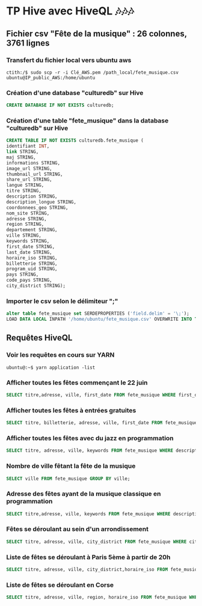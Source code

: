 # TP Hive avec HiveQL :notes::notes::notes:

## Fichier csv "Fête de la musique" : 26 colonnes, 3761 lignes 

### Transfert du fichier local vers ubuntu aws
```
ctith:/$ sudo scp -r -i Clé_AWS.pem /path_local/fete_musique.csv ubuntu@IP_public_AWS:/home/ubuntu
```

### Création d'une database "culturedb" sur Hive
```SQL
CREATE DATABASE IF NOT EXISTS culturedb;
```

### Création d'une table "fete_musique" dans la database "culturedb" sur Hive
```SQL
CREATE TABLE IF NOT EXISTS culturedb.fete_musique ( 
identifiant INT, 
link STRING, 
maj STRING, 
informations STRING, 
image_url STRING, 
thumbnail_url STRING, 
share_url STRING, 
langue STRING,
titre STRING,
description STRING,
description_longue STRING,
coordonnees_geo STRING,
nom_site STRING,
adresse STRING,
region STRING,
departement STRING,
ville STRING,
keywords STRING, 
first_date STRING,
last_date STRING,
horaire_iso STRING,
billetterie STRING,
program_uid STRING,
pays STRING,
code_pays STRING,
city_district STRING); 
```

### Importer le csv selon le délimiteur ";"
```SQL
alter table fete_musique set SERDEPROPERTIES ('field.delim' = '\;');
LOAD DATA LOCAL INPATH '/home/ubuntu/fete_musique.csv' OVERWRITE INTO TABLE fete_musique ;
```

## Requêtes HiveQL

### Voir les requêtes en cours sur YARN
```
ubuntu@:~$ yarn application -list
```

### Afficher toutes les fêtes commençant le 22 juin
```SQL
SELECT titre,adresse, ville, first_date FROM fete_musique WHERE first_date='22/06/2017';
```

### Afficher toutes les fêtes à entrées gratuites
```SQL
SELECT titre, billetterie, adresse, ville, first_date FROM fete_musique WHERE billetterie RLIKE 'Gratuit';
```

### Afficher toutes les fêtes avec du jazz en programmation
```SQL
SELECT titre, adresse, ville, keywords FROM fete_musique WHERE description RLIKE 'jazz';
```

### Nombre de ville fêtant la fête de la musique
```SQL
SELECT ville FROM fete_musique GROUP BY ville;
```

### Adresse des fêtes ayant de la musique classique en programmation
```SQL
SELECT titre,adresse, ville, keywords FROM fete_musique WHERE description RLIKE ‘classique’;
```

### Fêtes se déroulant au sein d'un arrondissement
```SQL
SELECT titre, adresse, ville, city_district FROM fete_musique WHERE city_district RLIKE 'Arrondissement';
```

### Liste de fêtes se déroulant à Paris 5ème à partir de 20h
```SQL
SELECT titre, adresse, ville, city_district,horaire_iso FROM fete_musique WHERE horaire_iso RLIKE '20' AND city_district RLIKE 'Paris 5e';
```

### Liste de fêtes se déroulant en Corse
```SQL
SELECT titre, adresse, ville, region, horaire_iso FROM fete_musique WHERE region RLIKE 'Corse';
```
